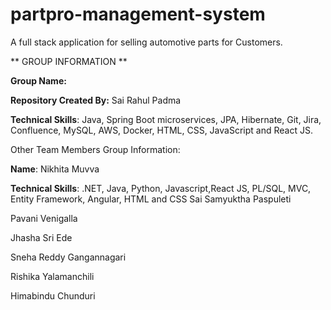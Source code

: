 # partpro-management-system
A full stack application for selling automotive parts for Customers.

** GROUP INFORMATION **


**Group Name:**

**Repository Created By:** Sai Rahul Padma 


**Technical Skills**: Java, Spring Boot microservices, JPA, Hibernate, Git, Jira, Confluence, MySQL, AWS, Docker, HTML, CSS, JavaScript and React JS.

Other Team Members Group Information:

**Name**: Nikhita Muvva

**Technical Skills**: .NET, Java, Python, Javascript,React JS, PL/SQL, MVC, Entity Framework, Angular, HTML  and CSS
Sai Samyuktha Paspuleti

Pavani Venigalla

Jhasha Sri Ede

Sneha Reddy Gangannagari

Rishika Yalamanchili

Himabindu Chunduri








